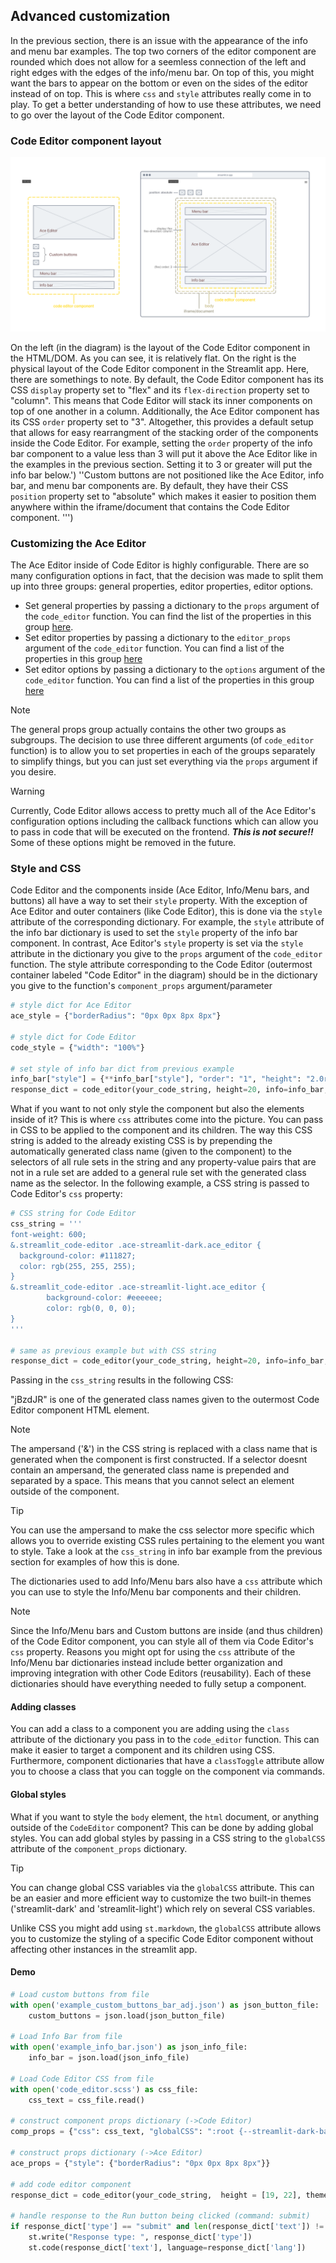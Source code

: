 ## Advanced customization
In the previous section, there is an issue with the appearance of the info and menu bar examples. The top two corners of the editor component are rounded which does not allow for a seemless connection of the left and right edges with the edges of the info/menu bar. On top of this, you might want the bars to appear on the bottom or even on the sides of the editor instead of on top. This is where `css` and `style` attributes really come in to play. 
To get a better understanding of how to use these attributes, we need to go over the layout of the Code Editor component.
### Code Editor component layout

[st_image]: # ("./test/resources/code_editor_layout.png")
![layout](../resources/code_editor_layout.png)

On the left (in the diagram) is the layout of the Code Editor component in the HTML/DOM. As you can see, it is relatively flat. On the right is the physical layout of the Code Editor component in the Streamlit app. Here, there are somethings to note. By default, the Code Editor component has its CSS `display` property set to "flex" and its `flex-direction` property set to "column". This means that Code Editor will stack its inner components on top of one another in a column. Additionally, the Ace Editor component has its CSS `order` property set to "3". Altogether, this provides a default setup that allows for easy rearrangment of the stacking order of the components inside the Code Editor. For example, setting the `order` property of the info bar component to a value less than 3 will put it above the Ace Editor like in the examples in the previous section. Setting it to 3 or greater will put the info bar below.')
''Custom buttons are not positioned like the Ace Editor, info bar, and menu bar components are. By default, they have their CSS `position` property set to "absolute" which makes it easier to position them anywhere within the iframe/document that contains the Code Editor component. ''')

### Customizing the Ace Editor
The Ace Editor inside of Code Editor is highly configurable. There are so many configuration options in fact, that the decision was made to split them up into three groups: general properties, editor properties, editor options.
- Set general properties by passing a dictionary to the `props` argument of the `code_editor` function. You can find the list of the properties in this group [here](https://github.com/securingsincity/react-ace/blob/master/docs/Ace.md).
- Set editor properties by passing a dictionary to the `editor_props` argument of the `code_editor` function. You can find a list of the properties in this group [here](https://github.com/securingsincity/react-ace/blob/master/src/types.ts)
- Set editor options by passing a dictionary to the `options` argument of the `code_editor` function. You can find a list of the properties in this group [here](https://github.com/ajaxorg/ace/wiki/Configuring-Ace#editor-options)

[st_status]: # ("**Note:** The general props group actually contains the other two groups as subgroups. The decision to use three different arguments \(of `code_editor` function\) is to allow you to set properties in each of the groups separately to simplify things, but you can just set everything via the `props` argument if you desire.", "info")
>[!NOTE]
>The general props group actually contains the other two groups as subgroups. The decision to use three different arguments (of `code_editor` function) is to allow you to set properties in each of the groups separately to simplify things, but you can just set everything via the `props` argument if you desire.

[st_status]: # ("**Warning:** Currently, Code Editor allows access to pretty much all of the Ace Editor's configuration options including the callback functions which can allow you to pass in code that will be executed on the frontend. **_This is not secure!!_** Some of these options might be removed in the future.", "warning")
>[!WARNING]
>Currently, Code Editor allows access to pretty much all of the Ace Editor's configuration options including the callback functions which can allow you to pass in code that will be executed on the frontend. **_This is not secure!!_** Some of these options might be removed in the future.

### Style and CSS
Code Editor and the components inside (Ace Editor, Info/Menu bars, and buttons) all have a way to set their `style` property. With the exception of Ace Editor and outer containers (like Code Editor), this is done via the `style` attribute of the corresponding dictionary. For example, the `style` attribute of the info bar dictionary is used to set the `style` property of the info bar component. In contrast, Ace Editor's `style` property is set via the `style` attribute in the dictionary you give to the `props` argument of the `code_editor` function. The style attribute corresponding to the Code Editor (outermost container labeled "Code Editor" in the diagram) should be in the dictionary you give to the function's `component_props` argument/parameter

[setting_style_code_editor]: # ()
```python
# style dict for Ace Editor
ace_style = {"borderRadius": "0px 0px 8px 8px"}

# style dict for Code Editor
code_style = {"width": "100%"}

# set style of info bar dict from previous example
info_bar["style"] = {**info_bar["style"], "order": "1", "height": "2.0rem", "padding": "0rem 0.6rem", "padding-bottom": "0.2rem"}
response_dict = code_editor(your_code_string, height=20, info=info_bar, props={"style": ace_style}, component_props={"style": code_style})
```

What if you want to not only style the component but also the elements inside of it? This is where `css` attributes come into the picture. You can pass in CSS to be applied to the component and its children. The way this CSS string is added to the already existing CSS is by prepending the automatically generated class name (given to the component) to the selectors of all rule sets in the string and any property-value pairs that are not in a rule set are added to a general rule set with the generated class name as the selector. In the following example, a CSS string is passed to Code Editor's `css` property: 

[setting_css_code_editor]: # ()
```python
# CSS string for Code Editor
css_string = '''
font-weight: 600;
&.streamlit_code-editor .ace-streamlit-dark.ace_editor {
  background-color: #111827;
  color: rgb(255, 255, 255);
}
&.streamlit_code-editor .ace-streamlit-light.ace_editor {
        background-color: #eeeeee;
        color: rgb(0, 0, 0);
}
'''

# same as previous example but with CSS string
response_dict = code_editor(your_code_string, height=20, info=info_bar, props={"style": ace_style}, component_props={"style": code_style, "css": css_string})
```

Passing in the `css_string` results in the following CSS:

[css_result_code]: # ()

"jBzdJR" is one of the generated class names given to the outermost Code Editor component HTML element.

[st_status]: # ("**Note:** The ampersand \('&'\) in the CSS string is replaced with a class name that is generated when the component is first constructed. If a selector doesnt contain an ampersand, the generated class name is prepended and separated by a space. This means that you cannot select an element outside of the component. ", "info")
>[!NOTE]
>The ampersand ('&') in the CSS string is replaced with a class name that is generated when the component is first constructed. If a selector doesnt contain an ampersand, the generated class name is prepended and separated by a space. This means that you cannot select an element outside of the component.

[st_status]: # ("**Tip:** You can use the ampersand to make the css selector more specific which allows you to override existing CSS rules pertaining to the element you want to style. Take a look at the `css_string` in info bar example from the previous section for examples of how this is done.", "success")
>[!TIP]
>You can use the ampersand to make the css selector more specific which allows you to override existing CSS rules pertaining to the element you want to style. Take a look at the `css_string` in info bar example from the previous section for examples of how this is done.

The dictionaries used to add Info/Menu bars also have a `css` attribute which you can use to style the Info/Menu bar components and their children. 

[st_status]: # ("**Note:** Since the Info/Menu bars and Custom buttons are inside \(and thus children\) of the Code Editor component, you can style all of them via Code Editor's `css` property. Reasons you might opt for using the `css` attribute of the Info/Menu bar dictionaries instead include better organization and improving integration with other Code Editors \(reusability\). Each of these dictionaries should have everything needed to fully setup a component.", "info")
>[!NOTE]
>Since the Info/Menu bars and Custom buttons are inside (and thus children) of the Code Editor component, you can style all of them via Code Editor's `css` property. Reasons you might opt for using the `css` attribute of the Info/Menu bar dictionaries instead include better organization and improving integration with other Code Editors (reusability). Each of these dictionaries should have everything needed to fully setup a component.

#### Adding classes
You can add a class to a component you are adding using the `class` attribute of the dictionary you pass in to the `code_editor` function. This can make it easier to target a component and its children using CSS.
Furthermore, component dictionaries that have a `classToggle` attribute allow you to choose a class that you can toggle on the component via commands.

#### Global styles
What if you want to style the `body` element, the `html` document, or anything outside of the `CodeEditor` component? This can be done by adding global styles. You can add global styles by passing in a CSS string to the `globalCSS` attribute of the `component_props` dictionary.

[st_status]: # ("**Tip:** You can change global CSS variables via the `globalCSS` attribute. This can be an easier and more efficient way to customize the two built-in themes \('streamlit-dark' and 'streamlit-light'\) which rely on several CSS variables. ", "success")
>[!TIP]
>You can change global CSS variables via the `globalCSS` attribute. This can be an easier and more efficient way to customize the two built-in themes ('streamlit-dark' and 'streamlit-light') which rely on several CSS variables.

Unlike CSS you might add using `st.markdown`, the `globalCSS` attribute allows you to customize the styling of a specific Code Editor component without affecting other instances in the streamlit app.

#### Demo
[demo_code_editor]: # ()
```python
# Load custom buttons from file
with open('example_custom_buttons_bar_adj.json') as json_button_file:
    custom_buttons = json.load(json_button_file)

# Load Info Bar from file
with open('example_info_bar.json') as json_info_file:
    info_bar = json.load(json_info_file)

# Load Code Editor CSS from file
with open('code_editor.scss') as css_file:
    css_text = css_file.read()

# construct component props dictionary (->Code Editor)
comp_props = {"css": css_text, "globalCSS": ":root {--streamlit-dark-background-color: #111827;}"}

# construct props dictionary (->Ace Editor)
ace_props = {"style": {"borderRadius": "0px 0px 8px 8px"}}

# add code editor component
response_dict = code_editor(your_code_string,  height = [19, 22], theme="contrast", buttons=custom_buttons, info=info_bar, component_props=comp_props, props=ace_props) 

# handle response to the Run button being clicked (command: submit)
if response_dict['type'] == "submit" and len(response_dict['text']) != 0:
    st.write("Response type: ", response_dict['type'])
    st.code(response_dict['text'], language=response_dict['lang'])
```